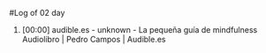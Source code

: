 #Log of 02 day

1. [00:00] audible.es - unknown - La pequeña guía de mindfulness Audiolibro | Pedro Campos | Audible.es
